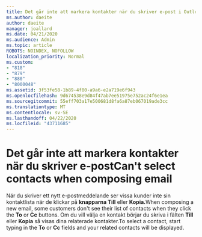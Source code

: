 ```yaml
---
title: Det går inte att markera kontakter när du skriver e-post i Outlook.com
ms.author: daeite
author: daeite
manager: joallard
ms.date: 04/21/2020
ms.audience: Admin
ms.topic: article
ROBOTS: NOINDEX, NOFOLLOW
localization_priority: Normal
ms.custom:
- "818"
- "879"
- "880"
- "8000048"
ms.assetid: 3f53fe58-1b89-4f80-a9a6-e2a719e6f943
ms.openlocfilehash: 9d674538e9d84f47ab7ee51975e752ac24f6e1ea
ms.sourcegitcommit: 55eff703a17e500681d8fa6a87eb067019ade3cc
ms.translationtype: MT
ms.contentlocale: sv-SE
ms.lasthandoff: 04/22/2020
ms.locfileid: "43711685"
---
```

# <a name="cant-select-contacts-when-composing-email"></a><span data-ttu-id="388db-102">Det går inte att markera kontakter när du skriver e-post</span><span class="sxs-lookup"><span data-stu-id="388db-102">Can't select contacts when composing email</span></span>

<span data-ttu-id="388db-103">När du skriver ett nytt e-postmeddelande ser vissa kunder inte sin kontaktlista när de klickar på **knapparna Till** eller **Kopia.**</span><span class="sxs-lookup"><span data-stu-id="388db-103">When composing a new email, some customers don't see their list of contacts when they click the **To** or **Cc** buttons.</span></span> <span data-ttu-id="388db-104">Om du vill välja en kontakt börjar du skriva i fälten **Till** eller **Kopia** så visas dina relaterade kontakter.</span><span class="sxs-lookup"><span data-stu-id="388db-104">To select a contact, start typing in the **To** or **Cc** fields and your related contacts will be displayed.</span></span>
